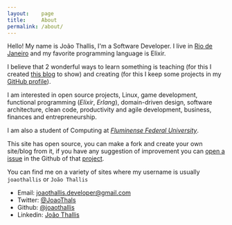 ```yaml
---
layout:    page
title:     About
permalink: /about/
---
```


Hello! My name is João Thallis, I'm a Software Developer. I live in [Rio de Janeiro](https://en.wikipedia.org/wiki/Rio_de_Janeiro_(state)) and my favorite programming language is Elixir.

I believe that 2 wonderful ways to learn something is teaching (for this I created [this blog](https://joaothallis.github.io/) to show) and creating (for this I keep some projects in my [GitHub profile](https://github.com/joaothallis)).

I am interested in open source projects, Linux, game development, functional programming (*Elixir*, *Erlang*), domain-driven design, software architecture, clean code, productivity and agile development, business, finances and entrepreneurship.

I am also a student of Computing at [*Fluminense Federal University*](http://www.uff.br/).

This site has open source, you can make a fork and create your own site/blog from it, if you have any suggestion of improvement you can [open a issue](https://github.com/joaothallis/joaothallis.github.io/issues/new) in the Github of that [project](https://joaothallis.github.io/).

You can find me on a variety of sites where my username is usually `joaothallis` or `João Thallis`

- Email:  [joaothallis.developer@gmail.com](mailto:joaothallis.developer@gmail.com)
- Twitter: [@JoaoThals](https://twitter.com/JoaoThals)
- Github: [@joaothallis](https://github.com/joaothallis)
- Linkedin: [João Thallis](https://www.linkedin.com/in/joaothallis/)
